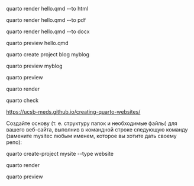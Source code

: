 quarto render hello.qmd --to html

quarto render hello.qmd --to pdf

quarto render hello.qmd --to docx

quarto preview hello.qmd

quarto create project blog myblog

quarto preview myblog

quarto preview

quarto render

quarto check

https://ucsb-meds.github.io/creating-quarto-websites/

Создайте основу (т. е. структуру папок и необходимые файлы) для вашего веб-сайта, выполнив в командной строке следующую команду (замените mysiteс любым именем, которое вы хотите дать своему репо):

quarto create-project mysite --type website

quarto render

quarto preview
